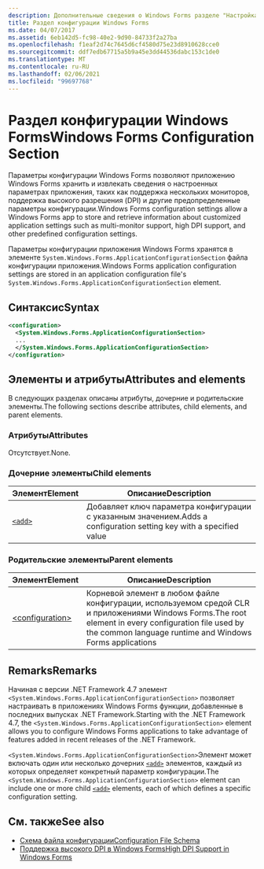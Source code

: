 ```yaml
---
description: Дополнительные сведения о Windows Forms разделе "Настройка"
title: Раздел конфигурации Windows Forms
ms.date: 04/07/2017
ms.assetid: 6eb142d5-fc98-40e2-9d90-84733f2a27ba
ms.openlocfilehash: f1eaf2d74c7645d6cf4580d75e23d8910628cce0
ms.sourcegitcommit: ddf7edb67715a5b9a45e3dd44536dabc153c1de0
ms.translationtype: MT
ms.contentlocale: ru-RU
ms.lasthandoff: 02/06/2021
ms.locfileid: "99697768"
---
```

# <a name="windows-forms-configuration-section"></a><span data-ttu-id="b510e-103">Раздел конфигурации Windows Forms</span><span class="sxs-lookup"><span data-stu-id="b510e-103">Windows Forms Configuration Section</span></span>

<span data-ttu-id="b510e-104">Параметры конфигурации Windows Forms позволяют приложению Windows Forms хранить и извлекать сведения о настроенных параметрах приложения, таких как поддержка нескольких мониторов, поддержка высокого разрешения (DPI) и другие предопределенные параметры конфигурации.</span><span class="sxs-lookup"><span data-stu-id="b510e-104">Windows Forms configuration settings allow a Windows Forms app to store and retrieve information about customized application settings such as multi-monitor support, high DPI support, and other predefined configuration settings.</span></span>

<span data-ttu-id="b510e-105">Параметры конфигурации приложения Windows Forms хранятся в элементе `System.Windows.Forms.ApplicationConfigurationSection` файла конфигурации приложения.</span><span class="sxs-lookup"><span data-stu-id="b510e-105">Windows Forms application configuration settings are stored in an application configuration file's `System.Windows.Forms.ApplicationConfigurationSection` element.</span></span>

## <a name="syntax"></a><span data-ttu-id="b510e-106">Синтаксис</span><span class="sxs-lookup"><span data-stu-id="b510e-106">Syntax</span></span>

```xml
<configuration>
  <System.Windows.Forms.ApplicationConfigurationSection>
  ...
  </System.Windows.Forms.ApplicationConfigurationSection>
</configuration>
```

## <a name="attributes-and-elements"></a><span data-ttu-id="b510e-107">Элементы и атрибуты</span><span class="sxs-lookup"><span data-stu-id="b510e-107">Attributes and elements</span></span>

<span data-ttu-id="b510e-108">В следующих разделах описаны атрибуты, дочерние и родительские элементы.</span><span class="sxs-lookup"><span data-stu-id="b510e-108">The following sections describe attributes, child elements, and parent elements.</span></span>

### <a name="attributes"></a><span data-ttu-id="b510e-109">Атрибуты</span><span class="sxs-lookup"><span data-stu-id="b510e-109">Attributes</span></span>

<span data-ttu-id="b510e-110">Отсутствует.</span><span class="sxs-lookup"><span data-stu-id="b510e-110">None.</span></span>

### <a name="child-elements"></a><span data-ttu-id="b510e-111">Дочерние элементы</span><span class="sxs-lookup"><span data-stu-id="b510e-111">Child elements</span></span>

<span data-ttu-id="b510e-112">Элемент</span><span class="sxs-lookup"><span data-stu-id="b510e-112">Element</span></span>  |<span data-ttu-id="b510e-113">Описание</span><span class="sxs-lookup"><span data-stu-id="b510e-113">Description</span></span> |
---------|---------|
[`<add>`](windows-forms-add-configuration-element.md) | <span data-ttu-id="b510e-114">Добавляет ключ параметра конфигурации с указанным значением.</span><span class="sxs-lookup"><span data-stu-id="b510e-114">Adds a configuration setting key with a specified value</span></span> |

### <a name="parent-elements"></a><span data-ttu-id="b510e-115">Родительские элементы</span><span class="sxs-lookup"><span data-stu-id="b510e-115">Parent elements</span></span>

<span data-ttu-id="b510e-116">Элемент</span><span class="sxs-lookup"><span data-stu-id="b510e-116">Element</span></span>  |<span data-ttu-id="b510e-117">Описание</span><span class="sxs-lookup"><span data-stu-id="b510e-117">Description</span></span> |
---------|---------|
[\<configuration>](../configuration-element.md) | <span data-ttu-id="b510e-118">Корневой элемент в любом файле конфигурации, используемом средой CLR и приложениями Windows Forms.</span><span class="sxs-lookup"><span data-stu-id="b510e-118">The root element in every configuration file used by the common language runtime and Windows Forms applications</span></span> |

## <a name="remarks"></a><span data-ttu-id="b510e-119">Remarks</span><span class="sxs-lookup"><span data-stu-id="b510e-119">Remarks</span></span>

<span data-ttu-id="b510e-120">Начиная с версии .NET Framework 4.7 элемент `<System.Windows.Forms.ApplicationConfigurationSection>` позволяет настраивать в приложениях Windows Forms функции, добавленные в последних выпусках .NET Framework.</span><span class="sxs-lookup"><span data-stu-id="b510e-120">Starting with the .NET Framework 4.7, the `<System.Windows.Forms.ApplicationConfigurationSection>` element allows you to configure Windows Forms applications to take advantage of features added in recent releases of the .NET Framework.</span></span>

<span data-ttu-id="b510e-121">`<System.Windows.Forms.ApplicationConfigurationSection>`Элемент может включать один или несколько дочерних [`<add>`](windows-forms-add-configuration-element.md) элементов, каждый из которых определяет конкретный параметр конфигурации.</span><span class="sxs-lookup"><span data-stu-id="b510e-121">The `<System.Windows.Forms.ApplicationConfigurationSection>` element can include one or more child [`<add>`](windows-forms-add-configuration-element.md) elements, each of which defines a specific configuration setting.</span></span>

## <a name="see-also"></a><span data-ttu-id="b510e-122">См. также</span><span class="sxs-lookup"><span data-stu-id="b510e-122">See also</span></span>

- [<span data-ttu-id="b510e-123">Схема файла конфигурации</span><span class="sxs-lookup"><span data-stu-id="b510e-123">Configuration File Schema</span></span>](../index.md)
- [<span data-ttu-id="b510e-124">Поддержка высокого DPI в Windows Forms</span><span class="sxs-lookup"><span data-stu-id="b510e-124">High DPI Support in Windows Forms</span></span>](/dotnet/desktop/winforms/high-dpi-support-in-windows-forms)
